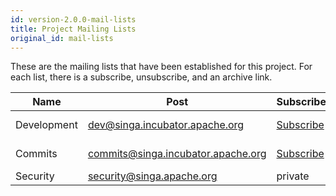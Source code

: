 ```yaml
---
id: version-2.0.0-mail-lists
title: Project Mailing Lists
original_id: mail-lists
---
```


<!--- Licensed to the Apache Software Foundation (ASF) under one or more contributor license agreements.  See the NOTICE file distributed with this work for additional information regarding copyright ownership.  The ASF licenses this file to you under the Apache License, Version 2.0 (the "License"); you may not use this file except in compliance with the License.  You may obtain a copy of the License at http://www.apache.org/licenses/LICENSE-2.0 Unless required by applicable law or agreed to in writing, software distributed under the License is distributed on an "AS IS" BASIS, WITHOUT WARRANTIES OR CONDITIONS OF ANY KIND, either express or implied.  See the License for the specific language governing permissions and limitations under the License.  -->

These are the mailing lists that have been established for this project. For each list, there is a subscribe, unsubscribe, and an archive link.

| Name | Post | Subscribe | Unsubscribe | Archive |
| --- | --- | --- | --- | --- |
| Development | <dev@singa.incubator.apache.org> | [Subscribe](mailto:dev-subscribe@singa.incubator.apache.org) | [Unsubscribe](mailto:dev-unsubscribe@singa.incubator.apache.org.) | [mail-archives.apache.org](http://mail-archives.apache.org/mod_mbox/singa-dev/) |
| Commits | <commits@singa.incubator.apache.org> | [Subscribe](mailto:commits-subscribe@singa.incubator.apache.org) | [Unsubscribe](mailto:commits-unsubscribe@singa.incubator.apache.org) | [mail-archives.apache.org](http://mail-archives.apache.org/mod_mbox/singa-commits/) |
| Security | <security@singa.apache.org> | private | private | private |
